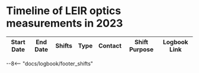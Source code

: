 
# Timeline of LEIR optics measurements in 2023

|    Start Date    | End Date | Shifts | Type | Contact  |           Shift Purpose           |                   Logbook Link                    |
|:----------------:|:--------:|:------:|:----:|:--------:|:---------------------------------:|:-------------------------------------------------:|
<!--                                                                       Logbook Links: [LINK_NAME](date, logbook_id, event_id){.logbook-link} -->

--8<-- "docs/logbook/footer_shifts"
